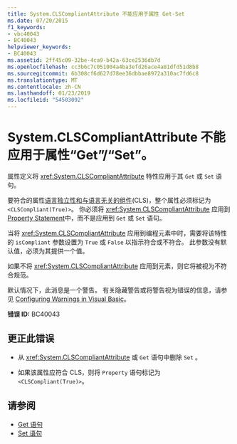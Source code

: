 ```yaml
---
title: System.CLSCompliantAttribute 不能应用于属性 Get-Set
ms.date: 07/20/2015
f1_keywords:
- vbc40043
- BC40043
helpviewer_keywords:
- BC40043
ms.assetid: 2ff45c09-32be-4ca9-b42a-63ce2536db7d
ms.openlocfilehash: cc3b6c7c051004a4ba3efd26ace4a81dfd51d8b8
ms.sourcegitcommit: 6b308cf6d627d78ee36dbbae8972a310ac7fd6c8
ms.translationtype: MT
ms.contentlocale: zh-CN
ms.lasthandoff: 01/23/2019
ms.locfileid: "54503092"
---
```

# <a name="systemclscompliantattribute-cannot-be-applied-to-property-getset"></a>System.CLSCompliantAttribute 不能应用于属性“Get”/“Set”。
属性定义将 <xref:System.CLSCompliantAttribute> 特性应用于其 `Get` 或 `Set` 语句。  
  
 要符合的属性[语言独立性和与语言无关的组件](../../standard/language-independence-and-language-independent-components.md)(CLS)，整个属性必须标记为`<CLSCompliant(True)>`。 你必须将 <xref:System.CLSCompliantAttribute> 应用到 [Property Statement](../../visual-basic/language-reference/statements/property-statement.md)中，而不是应用到 `Get` 或 `Set` 语句。  
  
 当将 <xref:System.CLSCompliantAttribute> 应用到编程元素中时，需要将该特性的 `isCompliant` 参数设置为 `True` 或 `False` 以指示符合或不符合。 此参数没有默认值，必须为其提供一个值。  
  
 如果不将 <xref:System.CLSCompliantAttribute> 应用到元素，则它将被视为不符合规范。  
  
 默认情况下，此消息是一个警告。 有关隐藏警告或将警告视为错误的信息，请参见 [Configuring Warnings in Visual Basic](/visualstudio/ide/configuring-warnings-in-visual-basic)。  
  
 **错误 ID:** BC40043  
  
## <a name="to-correct-this-error"></a>更正此错误  
  
-   从 <xref:System.CLSCompliantAttribute> 或 `Get` 语句中删除 `Set` 。  
  
-   如果该属性应符合 CLS，则将 `Property` 语句标记为 `<CLSCompliant(True)>`。  
  
## <a name="see-also"></a>请参阅

- [Get 语句](../../visual-basic/language-reference/statements/get-statement.md)
- [Set 语句](../../visual-basic/language-reference/statements/set-statement.md)
